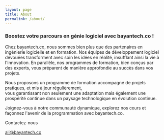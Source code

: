 ```yaml
---
layout: page
title: About
permalink: /about/
---
```


### Boostez votre parcours en génie logiciel avec bayantech.co !

Chez bayantech.co, nous sommes bien plus que des partenaires en ingénierie logicielle et en formation. 
Nos équipes de développement logiciel dévouées transforment avec soin les idées en réalité, 
insufflant ainsi la vie à l'innovation. En parallèle, nos programmes de formation, bien conçus par des experts, 
vous préparent de manière approfondie au succès dans vos projets.

Nous proposons un programme de formation accompagné de projets pratiques, et mis à jour régulièrement,  
vous garantissant non seulement une adaptation mais également une prospérité continue dans un paysage 
technologique en évolution continue.

Joignez-vous à notre communauté dynamique, explorez nos cours 
et façonnez l'avenir de la programmation avec bayantech.co.

Contactez-nous

[ali@bayantech.co](mailto:ali@bayantech.co)
